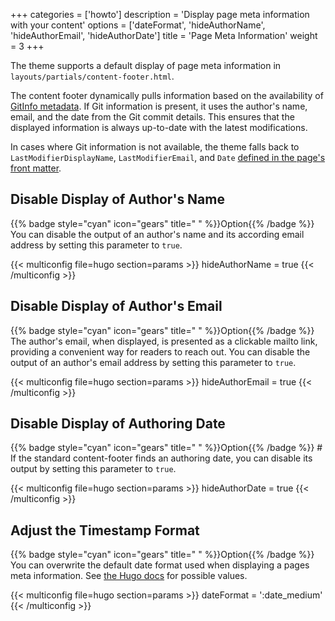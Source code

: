 +++
categories = ['howto']
description = 'Display page meta information with your content'
options = ['dateFormat', 'hideAuthorName', 'hideAuthorEmail', 'hideAuthorDate']
title = 'Page Meta Information'
weight = 3
+++

The theme supports a default display of page meta information in `layouts/partials/content-footer.html`.

The content footer dynamically pulls information based on the availability of [GitInfo metadata](https://gohugo.io/methods/page/gitinfo/). If Git information is present, it uses the author's name, email, and the date from the Git commit details. This ensures that the displayed information is always up-to-date with the latest modifications.

In cases where Git information is not available, the theme falls back to `LastModifierDisplayName`, `LastModifierEmail`, and `Date` [defined in the page's front matter](authoring/meta#footer-information).

## Disable Display of Author's Name

{{% badge style="cyan" icon="gears" title=" " %}}Option{{% /badge %}} You can disable the output of an author's name and its according email address by setting this parameter to `true`.

{{< multiconfig file=hugo section=params >}}
hideAuthorName = true
{{< /multiconfig >}}

## Disable Display of Author's Email

{{% badge style="cyan" icon="gears" title=" " %}}Option{{% /badge %}} The author's email, when displayed, is presented as a clickable mailto link, providing a convenient way for readers to reach out. You can disable the output of an author's email address by setting this parameter to `true`.

{{< multiconfig file=hugo section=params >}}
hideAuthorEmail = true
{{< /multiconfig >}}

## Disable Display of Authoring Date

{{% badge style="cyan" icon="gears" title=" " %}}Option{{% /badge %}} # If the standard content-footer finds an authoring date, you can disable its output by setting this parameter to `true`.

{{< multiconfig file=hugo section=params >}}
hideAuthorDate = true
{{< /multiconfig >}}

## Adjust the Timestamp Format

{{% badge style="cyan" icon="gears" title=" " %}}Option{{% /badge %}} You can overwrite the default date format used when displaying a pages meta information. See [the Hugo docs](https://gohugo.io/functions/time/format/#localization) for possible values.

{{< multiconfig file=hugo section=params >}}
dateFormat = ':date_medium'
{{< /multiconfig >}}
